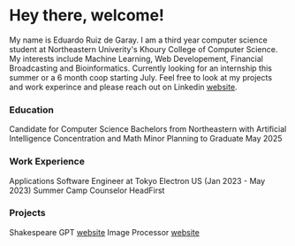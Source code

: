 # Hey there, welcome!

My name is Eduardo Ruiz de Garay. I am a third year computer science student at Northeastern Univerity's Khoury College of Computer Science.
My interests include Machine Learning, Web Developement, Financial Broadcasting and Bioinformatics. Currently looking for an internship this summer
or a 6 month coop starting July. Feel free to look at my projects and work experince and please reach out on Linkedin [website][linked_in_link].   


### Education
Candidate for Computer Science Bachelors from Northeastern with Artificial Intelligence Concentration and Math Minor
Planning to Graduate May 2025

### Work Experience
Applications Software Engineer at Tokyo Electron US (Jan 2023 - May 2023)
Summer Camp Counselor HeadFirst

### Projects 
Shakespeare GPT [website][gpt_link]
Image Processor [website][Image_processor_link]

[linked_in_link]: https://www.linkedin.com/in/eduardo-ruiz-de-garay/
[gpt_link]: https://github.com/eduardo-ruiz-garay/GPT1
[Image_processor_link]: https://github.com/eduardo-ruiz-garay/CS3500_Journally
